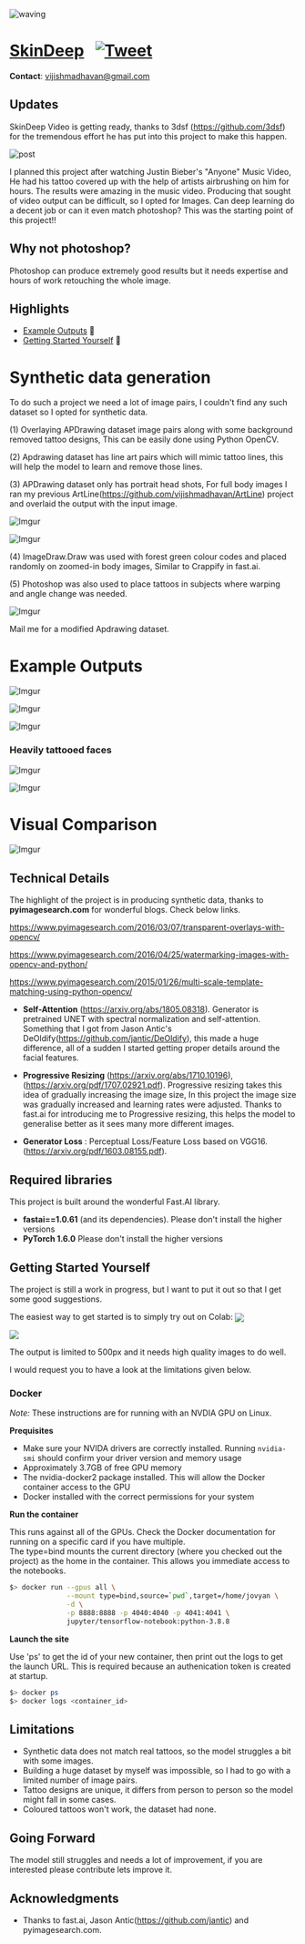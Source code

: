 ![waving](https://capsule-render.vercel.app/api?type=waving&height=200&text=SkinDeep&fontAlign=80&fontAlignY=40&color=gradient)

# [SkinDeep](https://github.com/vijishmadhavan/SkinDeep) &nbsp; [![Tweet](https://img.shields.io/twitter/url/http/shields.io.svg?style=social)](https://twitter.com/intent/tweet?text=Skin%20Deep&url=https://github.com/vijishmadhavan/SkinDeep&via=Vijish68859437&hashtags=machinelearning,developers,100DaysOfCode,Deeplearning) &nbsp;



__Contact__: vijishmadhavan@gmail.com

## Updates

SkinDeep Video is getting ready, thanks to 3dsf (https://github.com/3dsf) for the tremendous effort he has put into this project to make this happen.

![post](https://i.imgur.com/lcejYwD.gif)

I planned this project after watching Justin Bieber's "Anyone" Music Video, He had his tattoo covered up with the help of artists airbrushing on him for hours. The results were amazing in the music video. Producing that sought of video output can be difficult, so I opted for Images. Can deep learning do a decent job or can it even match photoshop? This was the starting point of this project!!

## Why not photoshop?

Photoshop can produce extremely good results but it needs expertise and hours of work retouching the whole image.

## Highlights

- [Example Outputs](#Example-Outputs) &#x1F537;
- [Getting Started Yourself](#Getting-Started-Yourself) &#x1F537;


# Synthetic data generation

To do such a project we need a lot of image pairs, I couldn't find any such dataset so I opted for synthetic data.

(1) Overlaying APDrawing dataset image pairs along with some background removed tattoo designs, This can be easily done using Python OpenCV.

(2) Apdrawing dataset has line art pairs which will mimic tattoo lines, this will help the model to learn and remove those lines.

(3) APDrawing dataset only has portrait head shots, For full body images I ran my previous ArtLine(https://github.com/vijishmadhavan/ArtLine) project and overlaid the output with the input image.

![Imgur](https://i.imgur.com/2NK4DRU.jpg)


![Imgur](https://i.imgur.com/HWBiNnN.jpg)

(4) ImageDraw.Draw was used with forest green colour codes and placed randomly on zoomed-in body images, Similar to Crappify in fast.ai.

(5) Photoshop was also used to place tattoos in subjects where warping and angle change was needed.

![Imgur](https://i.imgur.com/xbzVVEC.jpg)

Mail me for a modified Apdrawing dataset.


# Example Outputs


![Imgur](https://i.imgur.com/y7NM1f8.jpg)


![Imgur](https://i.imgur.com/WEnbL8w.jpg)


![Imgur](https://i.imgur.com/X5lZEse.jpg)

### Heavily tattooed faces

![Imgur](https://i.imgur.com/dANN7Do.jpg)

![Imgur](https://i.imgur.com/Lq0i1N0.jpg)

# Visual Comparison

![Imgur](https://i.imgur.com/wCgMROl.jpg)


## Technical Details

The highlight of the project is in producing synthetic data, thanks to **pyimagesearch.com** for wonderful blogs. Check below links.

https://www.pyimagesearch.com/2016/03/07/transparent-overlays-with-opencv/

https://www.pyimagesearch.com/2016/04/25/watermarking-images-with-opencv-and-python/

https://www.pyimagesearch.com/2015/01/26/multi-scale-template-matching-using-python-opencv/

* **Self-Attention** (https://arxiv.org/abs/1805.08318). Generator is pretrained UNET with spectral normalization and self-attention. Something that I got from Jason Antic's DeOldify(https://github.com/jantic/DeOldify), this made a huge difference, all of a sudden I started getting proper details around the facial features.

* **Progressive Resizing** (https://arxiv.org/abs/1710.10196),(https://arxiv.org/pdf/1707.02921.pdf). Progressive resizing takes this idea of gradually increasing the image size, In this project the image size was gradually increased and learning rates were adjusted. Thanks to fast.ai for introducing me to Progressive resizing, this helps the model to generalise better as it sees many more different images.

* **Generator Loss** :  Perceptual Loss/Feature Loss based on VGG16. (https://arxiv.org/pdf/1603.08155.pdf).

## Required libraries

This project is built around the wonderful Fast.AI library.

- **fastai==1.0.61** (and its dependencies).  Please don't install the higher versions
- **PyTorch 1.6.0** Please don't install the higher versions

## Getting Started Yourself

The project is still a work in progress, but I want to put it out so that I get some good suggestions.

The easiest way to get started is to simply try out on Colab: [<img src="https://colab.research.google.com/assets/colab-badge.svg" align="center">](https://colab.research.google.com/github/vijishmadhavan/SkinDeep/blob/master/SkinDeep_good.ipynb)

[<img src="https://colab.research.google.com/assets/colab-badge.svg" align="center">](https://colab.research.google.com/github/vijishmadhavan/SkinDeep/blob/master/SkinDeep.ipynb)

The output is limited to 500px and it needs high quality images to do well.

I would request you to have a look at the limitations given below.

### Docker

*Note:* These instructions are for running with an NVDIA GPU on Linux.

**Prequisites**

* Make sure your NVIDA drivers are correctly installed.  Running ```nvidia-smi``` should confirm your driver version and memory usage
* Approximately 3.7GB of free GPU memory
* The nvidia-docker2 package installed.  This will allow the Docker container access to the GPU
* Docker installed with the correct permissions for your system

**Run the container**

This runs against all of the GPUs.  Check the Docker documentation for running on a specific card if you have multiple.  
The type=bind mounts the current directory (where you checked out the project) as the home in the container.  This allows you immediate access to the notebooks.
```bash
$> docker run --gpus all \
              --mount type=bind,source=`pwd`,target=/home/jovyan \
              -d \
              -p 8888:8888 -p 4040:4040 -p 4041:4041 \
              jupyter/tensorflow-notebook:python-3.8.8
```

**Launch the site**

Use 'ps' to get the id of your new container, then print out the logs to get the launch URL.  This is required because an authenication token is created at startup.
```bash
$> docker ps
$> docker logs <container_id>
```

## Limitations

- Synthetic data does not match real tattoos, so the model struggles a bit with some images.
- Building a huge dataset by myself was impossible, so I had to go with a limited number of image pairs.
- Tattoo designs are unique, it differs from person to person so the model might fall in some cases.
- Coloured tattoos won't work, the dataset had none.

## Going Forward

The model still struggles and needs a lot of improvement, if you are interested please contribute lets improve it.

## Acknowledgments

- Thanks to fast.ai, Jason Antic(https://github.com/jantic) and pyimagesearch.com.
